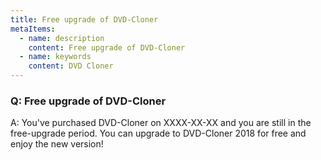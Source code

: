 ```yaml
---
title: Free upgrade of DVD-Cloner
metaItems:
  - name: description
    content: Free upgrade of DVD-Cloner
  - name: keywords
    content: DVD Cloner
---
```


### Q: Free upgrade of DVD-Cloner

A:
You've purchased DVD-Cloner on XXXX-XX-XX and you are still in the free-upgrade period. You can upgrade to DVD-Cloner 2018 for free and enjoy the new version!
